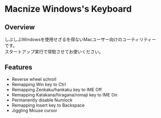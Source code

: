 # Macnize Windows's Keyboard

## Overview

しぶしぶWindowsを使用せざるを得ないMacユーザー向けのユーティリティーです。  
スタートアップ実行で常駐させてお使いください。

## Features
- Reverse wheel schroll
- Remapping Win key to Ctrl
- Remapping Zenkaku/hankaku key to IME Off
- Remapping Katakana/hiragana/romaji key to IME On
- Permanently disable Numlock
- Remapping Insert key to Backspace
- Jiggling Mouse cursor
